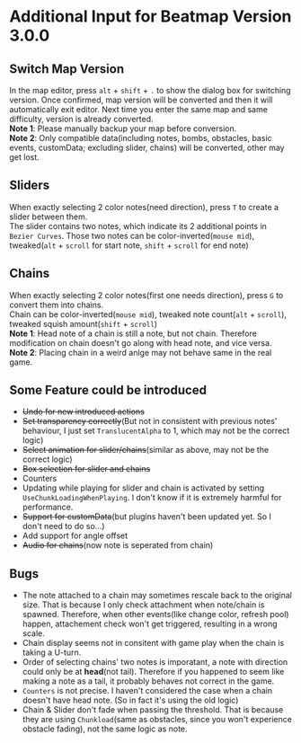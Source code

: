 # Additional Input for Beatmap Version 3.0.0
## Switch Map Version

In the map editor, press `alt` + `shift` + `.` to show the dialog box for switching version. Once confirmed, map version will be converted and then it will automatically exit editor. Next time you enter the same map and same difficulty, version is already converted.    
**Note 1**: Please manually backup your map before conversion.     
**Note 2**: Only compatible data(including notes, bombs, obstacles, basic events, customData; excluding slider, chains) will be converted, other may get lost. 
## Sliders
When exactly selecting 2 color notes(need direction), press `T` to create a slider between them.   
The slider contains two notes, which indicate its 2 additional points in `Bezier Curves`. Those two notes can be color-inverted(`mouse mid`), tweaked(`alt` + `scroll` for start note, `shift` + `scroll` for end note)   

## Chains
When exactly selecting 2 color notes(first one needs direction), press `G` to convert them into chains.  
Chain can be color-inverted(`mouse mid`), tweaked note count(`alt` + `scroll`), tweaked squish amount(`shift` + `scroll`)  
**Note 1**: Head note of a chain is still a note, but not chain. Therefore modification on chain doesn't go along with head note, and vice versa.  
**Note 2**: Placing chain in a weird anlge may not behave same in the real game.  

## Some Feature could be introduced
- ~~Undo for new introduced actions~~
- ~~Set transparency correctly~~(But not in consistent with previous notes' behaviour, I just set `TranslucentAlpha` to 1, which may not be the correct logic)
- ~~Select animation for slider/chains~~(similar as above, may not be the correct logic)
- ~~Box selection for slider and chains~~
- Counters
- Updating while playing for slider and chain is activated by setting `UseChunkLoadingWhenPlaying`. I don't know if it is extremely harmful for performance.
- ~~Support for customData~~(but plugins haven't been updated yet. So I don't need to do so...)
- Add support for angle offset
- ~~Audio for chains~~(now note is seperated from chain)
## Bugs
- The note attached to a chain may sometimes rescale back to the original size. That is because I only check attachment when note/chain is spawned. Therefore, when other events(like change color, refresh pool) happen, attachement check won't get triggered, resulting in a wrong scale.
- Chain display seems not in consitent with game play when the chain is taking a U-turn.
- Order of selecting chains' two notes is imporatant, a note with direction could only be at **head**(not tail). Therefore if you happened to seem like making a note as a tail, it probably behaves not correct in the game.
- `Counters` is not precise. I haven't considered the case when a chain doesn't have head note. (So in fact it's using the old logic)
- Chain & Slider don't fade when passing the threshold. That is because they are using `Chunkload`(same as obstacles, since you won't experience obstacle fading), not the same logic as note.
